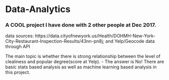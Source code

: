 <h1> Data-Analytics </h1>
<h3> A COOL project I have done with 2 other people at Dec 2017. </h3>
<p>data sources: https://data.cityofnewyork.us/Health/DOHMH-New-York-City-Restaurant-Inspection-Results/43nn-pn8j; and Yelp/Geocode data through API</p>
<p>The main topic is whether there is strong relationship between the level of clealiness and popular degree(score at Yelp). - The answer is No! There are basic stats based analysis as well as machine learning based analysis in this project.</p>
